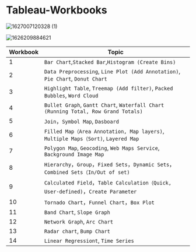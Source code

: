  # Tableau-Workbooks

![1627007120328 (1)](https://user-images.githubusercontent.com/83324725/126730863-c6aa85f7-7e56-49f8-90f0-e50515310972.gif)

![1626209884621](https://user-images.githubusercontent.com/83324725/125524025-f372a998-f619-4dc5-beb2-ed6c33fb0783.gif)

| Workbook  | Topic |
| ------------- | ------------- |
|  1  | `Bar Chart`,`Stacked Bar`,`Histogram (Create Bins)`  |
|  2  | `Data Preprocessing`, `Line Plot (Add Annotation)`, `Pie Chart`, `Donut Chart` |
|  3  | `Highlight Table`, `Treemap (Add filter)`, `Packed Bubbles`, `Word Cloud` |
|  4  | `Bullet Graph`, `Gantt Chart`, `Waterfall Chart (Running Total, Row Grand Totals)`  |
|  5  | `Join`，`Symbol Map`, `Dasboard`|
|  6  | `Filled Map（Area Annotation, Map layers)`, `Multiple Maps（Sort)`, `Layered Map`|
|  7  | `Polygon Map`, `Geocoding`, `Web Maps Service`, `Background Image Map` |
|  8  | `Hierarchy`，`Group`，`Fixed Sets`，`Dynamic Sets`， `Combined Sets（In/Out of set)`|
|  9  | `Calculated Field`，`Table Calculation（Quick, User-defined)`，`Create Parameter` |
|  10 | `Tornado Chart`，`Funnel Chart`，`Box Plot`|
|  11 | `Band Chart`,  `Slope Graph`|
|  12 | `Network Graph`, `Arc Chart`|
|  13 | `Radar chart`, `Bump Chart`|
|  14 | `Linear Regressiont`, `Time Series`|   
  
 
